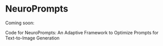 # NeuroPrompts

Coming soon:

Code for NeuroPrompts: An Adaptive Framework to Optimize Prompts for Text-to-Image Generation
